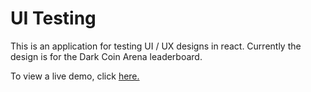 # UI Testing

This is an application for testing UI / UX designs in react. Currently the design is for the Dark Coin Arena leaderboard.

To view a live demo, click <a href=https://ui-testing-elborracho420.vercel.app/ title="UI / UX test">here.</a>